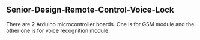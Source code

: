 ## Senior-Design-Remote-Control-Voice-Lock ##
There are 2 Arduino microcontroller boards. One is for GSM module and the other one is for voice recognition module.